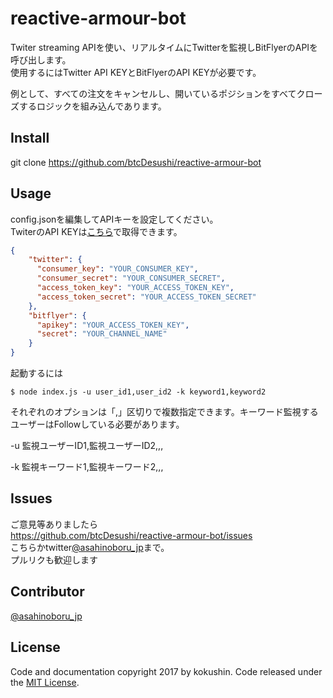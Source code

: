 # reactive-armour-bot

Twiter streaming APIを使い、リアルタイムにTwitterを監視しBitFlyerのAPIを呼び出します。  
使用するにはTwitter API KEYとBitFlyerのAPI KEYが必要です。  
  
例として、すべての注文をキャンセルし、開いているポジションをすべてクローズするロジックを組み込んであります。  

## Install

git clone https://github.com/btcDesushi/reactive-armour-bot

## Usage

config.jsonを編集してAPIキーを設定してください。  
TwiterのAPI KEYは[こちら](https://apps.twitter.com/)で取得できます。
```json
{
    "twitter": {
      "consumer_key": "YOUR_CONSUMER_KEY",
      "consumer_secret": "YOUR_CONSUMER_SECRET",
      "access_token_key": "YOUR_ACCESS_TOKEN_KEY",
      "access_token_secret": "YOUR_ACCESS_TOKEN_SECRET"
    },
    "bitflyer": {
      "apikey": "YOUR_ACCESS_TOKEN_KEY",
      "secret": "YOUR_CHANNEL_NAME"
    }
}
```

起動するには
```shell
$ node index.js -u user_id1,user_id2 -k keyword1,keyword2
```
それぞれのオプションは「,」区切りで複数指定できます。キーワード監視するユーザーはFollowしている必要があります。

-u 監視ユーザーID1,監視ユーザーID2,,,

-k 監視キーワード1,監視キーワード2,,,

## Issues

ご意見等ありましたら  
https://github.com/btcDesushi/reactive-armour-bot/issues  
こちらかtwitter[@asahinoboru_jp](https://twitter.com/asahinoboru_jp)まで。  
プルリクも歓迎します

## Contributor
[@asahinoboru_jp](https://twitter.com/asahinoboru_jp)

## License
Code and documentation copyright 2017 by kokushin. Code released under the [MIT License](https://github.com/kokushin/node-twatch/blob/master/LICENSE).
